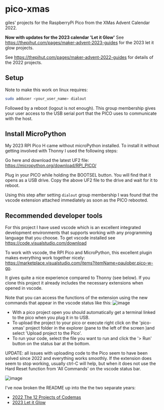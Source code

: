 # pico-xmas
giles' projects for the RaspberryPi Pico from the XMas Advent Calendar 2022.

**Now with updates for the 2023 calendar 'Let it Glow'**
See https://thepihut.com/pages/maker-advent-2023-guides for the 2023 let it glow
projects.

See https://thepihut.com/pages/maker-advent-2022-guides for details of the
2022 projects.

## Setup
Note to make this work on linux requires:
```bash
sudo adduser <your_user_name> dialout
```

Followed by a reboot (logout is not enough). This group membership gives your
user access to the USB serial port that the PICO uses to communicate with the
host.

## Install MicroPython

My 2023 RPI Pico H came without microPython installed. To install it without
getting involved with Thonny I used the following steps:

Go here and download the latest UF2 file:
https://micropython.org/download/RPI_PICO/

Plug in your PICO while holding the BOOTSEL button. You will find that it
opens as a USB drive. Copy the above UF2 file to the drive and wait for it to
reboot.

Using this step after setting `dialout` group membership I was found that
the vscode extension attached immediately as soon as the PICO rebooted.

## Recommended developer tools
For this project I have used vscode which is an excellent integrated
development environments that supports working with any programming language
that you choose. To get vscode installed see
https://code.visualstudio.com/download

To work with vscode, the RPI Pico and MicroPython, this excellent plugin
makes everything work together nicely:
https://marketplace.visualstudio.com/items?itemName=paulober.pico-w-go.

It gives quite a nice experience compared to Thonny (see below).
If you clone this project it already includes the necessary extensions when
opened in vscode.

Note that you can access the functions of the extension using the new
commands that appear in the vscode status like this:
![image](https://user-images.githubusercontent.com/964827/205506367-4db0adbb-f2d7-437a-9ea3-e02ca7f5e977.png)

- With a pico project open you should automatically get a terminal linked to
  the pico when you plug it in to USB.
- To upload the project to your pico or execute right click on the 'pico-xmas'
  project folder in the explorer (pane to the left of the screen )and select
  'Upload project to the Pico'.
- To run your code, select the file you want to run and click the '> Run' button
  on the status bar at the bottom.

UPDATE: all issues with uploading code to the Pico seem to have been solved
since 2022 and everything works smoothly. If the extension does seem to stop
working, usually ctrl-C will help, but when
it does not use the Hard Reset function from 'All Commands' on the
vscode status bar.

![image](https://user-images.githubusercontent.com/964827/205357295-423a5b94-c466-457b-9a7d-2a4a2993d984.png)

I've now broken the README up into the the two separate years:

- [2022 The 12 Projects of Codemas](README2022.md)
- [2023 Let it Glow](README2023.md)

